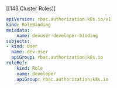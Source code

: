 
[[143 Cluster Roles]]

```devuser-developer-binding.yaml
apiVersion: rbac.authorization.k8s.io/v1
kind: RoleBinding
metadata:
	name: devuser-developer-binding
subjects:
- kind: User
  name: dev-user
  apiGroup: rbac.authorization;k8s.io
roleRef:
	kind: Role
	name: developer
	apiGroup: rbac.authorization;k8s.io
```